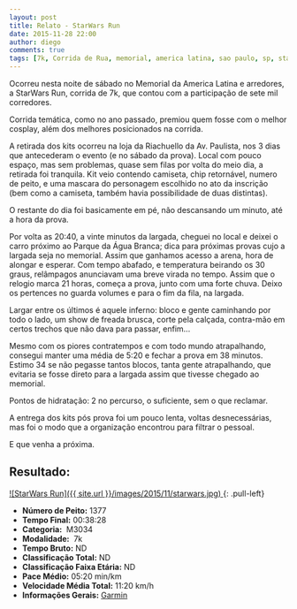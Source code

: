 ```yaml
---
layout: post
title: Relato - StarWars Run
date: 2015-11-28 22:00
author: diego
comments: true
tags: [7k, Corrida de Rua, memorial, america latina, sao paulo, sp, starwars, guerra nas estrelas, sabre de luz, cosplay, vader, darth vader]
---
```


Ocorreu nesta noite de sábado no Memorial da America Latina e arredores, a StarWars Run, corrida de 7k, que contou com a participação de sete mil corredores.

Corrida temática, como no ano passado, premiou quem fosse com o melhor cosplay, além dos melhores posicionados na corrida.

A retirada dos kits ocorreu na loja da Riachuello da Av. Paulista, nos 3 dias que antecederam o evento (e no sábado da prova). Local com pouco espaço, mas sem problemas, quase sem filas por volta do meio dia, a retirada foi tranquila. Kit veio contendo camiseta, chip retornável, numero de peito, e uma mascara do personagem escolhido no ato da inscrição (bem como a camiseta, também havia possibilidade de duas distintas).

O restante do dia foi basicamente em pé, não descansando um minuto, até a hora da prova.

Por volta as 20:40, a vinte minutos da largada, cheguei no local e deixei o carro próximo ao Parque da Água Branca; dica para próximas provas cujo a largada seja no memorial. Assim que ganhamos acesso a arena, hora de alongar e esperar. Com tempo abafado, e temperatura beirando os 30 graus, relâmpagos anunciavam uma breve virada no tempo. Assim que o relogio marca 21 horas, começa a prova, junto com uma forte chuva. Deixo os pertences no guarda volumes e para o fim da fila, na largada.

Largar entre os últimos é aquele inferno: bloco e gente caminhando por todo o lado, um show de freada brusca, corte pela calçada, contra-mão em certos trechos que não dava para passar, enfim...

Mesmo com os piores contratempos e com todo mundo atrapalhando, consegui manter uma média de 5:20 e fechar a prova em 38 minutos. Estimo 34 se não pegasse tantos blocos, tanta gente atrapalhando, que evitaria se fosse direto para a largada assim que tivesse chegado ao memorial.

Pontos de hidratação: 2 no percurso, o suficiente, sem o que reclamar. 

A entrega dos kits pós prova foi um pouco lenta, voltas desnecessárias, mas foi o modo que a organização encontrou para filtrar o pessoal. 

E que venha a próxima.

## Resultado:

<a href="/images/2015/11/starwars_big.jpg">
![StarWars Run]({{ site.url }}/images/2015/11/starwars.jpg)
</a>
{: .pull-left}

* **Número de Peito:** 1377
* **Tempo Final:** 00:38:28
* **Categoria:**  M3034
* **Modalidade:**  7k
* **Tempo Bruto:** ND
* **Classificação Total:**  ND
* **Classificação Faixa Etária:**  ND
* **Pace Médio:** 05:20 min/km
* **Velocidade Média Total:**  11:20 km/h
* **Informações Gerais:** <a href="https://connect.garmin.com/modern/activity/970205706" target="_blank">Garmin</a>
